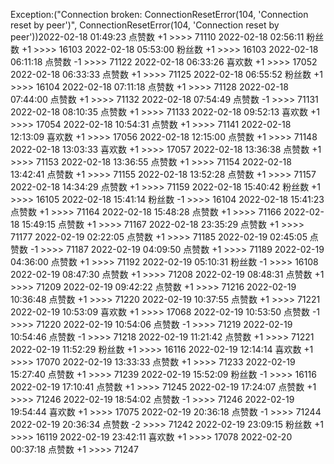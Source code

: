 Exception:("Connection broken: ConnectionResetError(104, 'Connection reset by peer')", ConnectionResetError(104, 'Connection reset by peer'))2022-02-18  01:49:23   点赞数 +1 >>>> 71110
2022-02-18  02:56:11   粉丝数 +1 >>>> 16103
2022-02-18  05:53:00   粉丝数 +1 >>>> 16103
2022-02-18  06:11:18   点赞数 -1 >>>> 71122
2022-02-18  06:33:26   喜欢数 +1 >>>> 17052
2022-02-18  06:33:33   点赞数 +1 >>>> 71125
2022-02-18  06:55:52   粉丝数 +1 >>>> 16104
2022-02-18  07:11:18   点赞数 +1 >>>> 71128
2022-02-18  07:44:00   点赞数 +1 >>>> 71132
2022-02-18  07:54:49   点赞数 -1 >>>> 71131
2022-02-18  08:10:35   点赞数 +1 >>>> 71133
2022-02-18  09:52:13   喜欢数 +1 >>>> 17054
2022-02-18  10:54:31   点赞数 +1 >>>> 71141
2022-02-18  12:13:09   喜欢数 +1 >>>> 17056
2022-02-18  12:15:00   点赞数 +1 >>>> 71148
2022-02-18  13:03:33   喜欢数 +1 >>>> 17057
2022-02-18  13:36:38   点赞数 +1 >>>> 71153
2022-02-18  13:36:55   点赞数 +1 >>>> 71154
2022-02-18  13:42:41   点赞数 +1 >>>> 71155
2022-02-18  13:52:28   点赞数 +1 >>>> 71157
2022-02-18  14:34:29   点赞数 +1 >>>> 71159
2022-02-18  15:40:42   粉丝数 +1 >>>> 16105
2022-02-18  15:41:14   粉丝数 -1 >>>> 16104
2022-02-18  15:41:23   点赞数 +1 >>>> 71164
2022-02-18  15:48:28   点赞数 +1 >>>> 71166
2022-02-18  15:49:15   点赞数 +1 >>>> 71167
2022-02-18  23:35:29   点赞数 +1 >>>> 71177
2022-02-19  02:22:05   点赞数 +1 >>>> 71185
2022-02-19  02:45:05   点赞数 -1 >>>> 71187
2022-02-19  04:09:50   点赞数 +1 >>>> 71189
2022-02-19  04:36:00   点赞数 +1 >>>> 71192
2022-02-19  05:10:31   粉丝数 -1 >>>> 16108
2022-02-19  08:47:30   点赞数 +1 >>>> 71208
2022-02-19  08:48:31   点赞数 +1 >>>> 71209
2022-02-19  09:42:22   点赞数 +1 >>>> 71216
2022-02-19  10:36:48   点赞数 +1 >>>> 71220
2022-02-19  10:37:55   点赞数 +1 >>>> 71221
2022-02-19  10:53:09   喜欢数 +1 >>>> 17068
2022-02-19  10:53:50   点赞数 -1 >>>> 71220
2022-02-19  10:54:06   点赞数 -1 >>>> 71219
2022-02-19  10:54:46   点赞数 -1 >>>> 71218
2022-02-19  11:21:42   点赞数 +1 >>>> 71221
2022-02-19  11:52:29   粉丝数 +1 >>>> 16116
2022-02-19  12:14:14   喜欢数 +1 >>>> 17070
2022-02-19  13:33:33   点赞数 +1 >>>> 71233
2022-02-19  15:27:40   点赞数 +1 >>>> 71239
2022-02-19  15:52:09   粉丝数 -1 >>>> 16116
2022-02-19  17:10:41   点赞数 +1 >>>> 71245
2022-02-19  17:24:07   点赞数 +1 >>>> 71246
2022-02-19  18:54:02   点赞数 -1 >>>> 71246
2022-02-19  19:54:44   喜欢数 +1 >>>> 17075
2022-02-19  20:36:18   点赞数 -1 >>>> 71244
2022-02-19  20:36:34   点赞数 -2 >>>> 71242
2022-02-19  23:09:15   粉丝数 +1 >>>> 16119
2022-02-19  23:42:11   喜欢数 +1 >>>> 17078
2022-02-20  00:37:18   点赞数 +1 >>>> 71247
